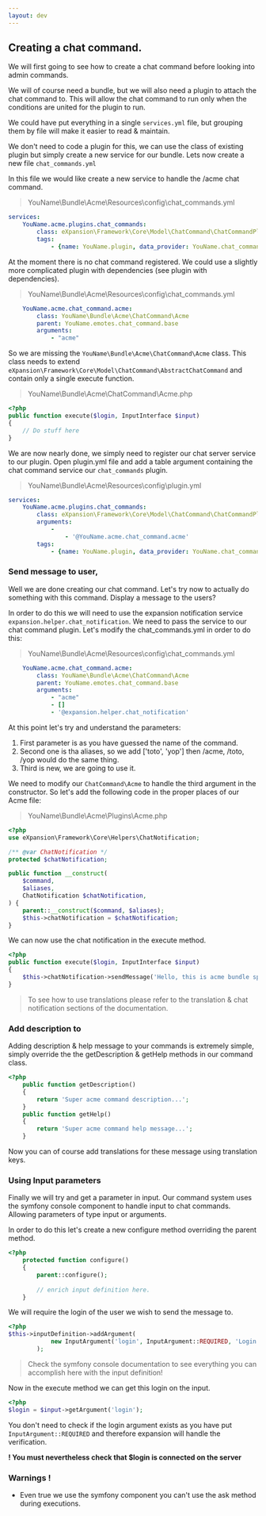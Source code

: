 ```yaml
---
layout: dev
---
```


## Creating a chat command. 

We will first going to see how to create a chat command before looking into admin commands. 

We will of course need a bundle, but we will also need a plugin to attach the chat command to. This will allow the chat command to run only when the conditions are united for the plugin to run. 

We could have put everything in a single `services.yml` file, but grouping them by file will make it easier to read & maintain.

We don't need to code a plugin for this, we can use the class of existing plugin but simply create a new service for our bundle. 
Lets now create a new file `chat_commands.yml` 

In this file we would like create a new service to handle the /acme chat command. 

> YouName\Bundle\Acme\Resources\config\chat_commands.yml

```yaml
services:
    YouName.acme.plugins.chat_commands:
        class: eXpansion\Framework\Core\Model\ChatCommand\ChatCommandPlugin
        tags:
            - {name: YouName.plugin, data_provider: YouName.chat_command_data}
```

At the moment there is no chat command registered. We could use a slightly more complicated plugin with dependencies 
(see plugin with dependencies).

> YouName\Bundle\Acme\Resources\config\chat_commands.yml

```yaml
    YouName.acme.chat_command.acme:
        class: YouName\Bundle\Acme\ChatCommand\Acme
        parent: YouName.emotes.chat_command.base
        arguments:
            - "acme"
```

So we are missing the `YouName\Bundle\Acme\ChatCommand\Acme` class. This class needs to extend `eXpansion\Framework\Core\Model\ChatCommand\AbstractChatCommand` and contain only a single execute function. 

> YouName\Bundle\Acme\ChatCommand\Acme.php

```php
<?php
public function execute($login, InputInterface $input) 
{
    // Do stuff here
}
```

We are now nearly done, we simply need to register our chat server service to our plugin. 
Open plugin.yml file and add a table argument containing the chat command service our `chat_commands` plugin.

> YouName\Bundle\Acme\Resources\config\plugin.yml

```yaml
services:
    YouName.acme.plugins.chat_commands:
        class: eXpansion\Framework\Core\Model\ChatCommand\ChatCommandPlugin
        arguments:
            - 
                - '@YouName.acme.chat_command.acme'
        tags:
            - {name: YouName.plugin, data_provider: YouName.chat_command_data}
```

### Send message to user,

Well we are done creating our chat command. Let's try now to actually do something with this command. Display a message to the users? 

In order to do this we will need to use the expansion notification service `expansion.helper.chat_notification`. We need to pass the service to our chat command plugin. Let's modify the chat_commands.yml in order to do this: 

> YouName\Bundle\Acme\Resources\config\chat_commands.yml

```yaml
    YouName.acme.chat_command.acme:
        class: YouName\Bundle\Acme\ChatCommand\Acme
        parent: YouName.emotes.chat_command.base
        arguments:
            - "acme"
            - []
            - '@expansion.helper.chat_notification'
```

At this point let's try and understand the parameters:

1. First parameter is as you have guessed the name of the command. 
2. Second one is tha aliases, so we add ['toto', 'yop'] then /acme, /toto, /yop would do the same thing. 
3. Third is new, we are going to use it. 

We need to modify our `ChatCommand\Acme` to handle the third argument in the constructor. So let's add the following 
code in the proper places of our Acme file: 

> YouName\Bundle\Acme\Plugins\Acme.php

```php
<?php
use eXpansion\Framework\Core\Helpers\ChatNotification;

/** @var ChatNotification */
protected $chatNotification;

public function __construct(
    $command,
    $aliases,
    ChatNotification $chatNotification,
) {
    parent::__construct($command, $aliases);
    $this->chatNotification = $chatNotification;
}
```

We can now use the chat notification in the execute method. 


```php
<?php
public function execute($login, InputInterface $input) 
{
    $this->chatNotification->sendMessage('Hello, this is acme bundle speaking', null);
}
```

> To see how to use translations please refer to the translation & chat notification sections of the documentation. 

### Add description to 

Adding description & help message to your commands is extremely simple, simply override the the getDescription & 
getHelp methods in our command class.

```php
<?php
    public function getDescription()
    {
        return 'Super acme command description...';
    }
    public function getHelp()
    {
        return 'Super acme command help message...';
    }
```

Now you can of course add translations for these message using translation keys.


### Using Input parameters

Finally we will try and get a parameter in input. Our command system uses the symfony console component to handle 
input to chat commands. Allowing parameters of type input or arguments. 

In order to do this let's create a new configure method overriding the parent method.

```php
<?php
    protected function configure()
    {
        parent::configure();
        
        // enrich input definition here.
    }

```

We will require the login of the user we wish to send the message to. 

```php
<?php
$this->inputDefinition->addArgument(
            new InputArgument('login', InputArgument::REQUIRED, 'Login of the user to send the message to.')
        );
```

> Check the symfony console documentation to see everything you can accomplish here with the input definition!

Now in the execute method we can get this login on the input. 

```php
<?php
$login = $input->getArgument('login');
```

You don't need to check if the login argument exists as you have put `InputArgument::REQUIRED` and therefore expansion will handle the verification. 

**! You must nevertheless check that $login is connected on the server**

### Warnings !

* Even true we use the symfony component you can't use the ask method during executions. 
